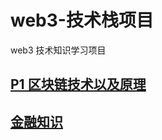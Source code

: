 # web3-技术栈项目

web3 技术知识学习项目

## [P1 区块链技术以及原理](./block-chain/)
## [金融知识](./financial-knowledge/README.md)